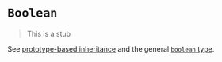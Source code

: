 # `Boolean`

> This is a stub

See [prototype-based inheritance][concept-prototype-inheritance] and the general [`boolean` type][type-boolean].

[concept-prototype-inheritance]: ../info/prototype_inheritance.md
[type-boolean]: ../../../../reference/types/boolean.md
